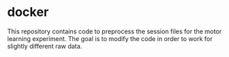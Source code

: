 # docker
This repository contains code to preprocess the session files for the motor learning experiment. The goal is to modify the code in order to work for slightly different raw data.
